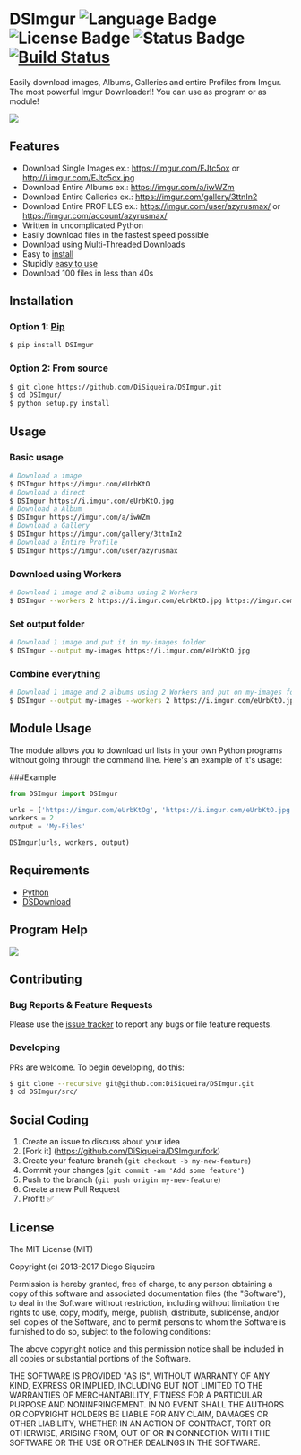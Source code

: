# DSImgur ![Language Badge](https://img.shields.io/badge/Language-Python-red.svg) ![License Badge](https://img.shields.io/badge/License-MIT-blue.svg) ![Status Badge](https://img.shields.io/badge/Status-Stable-brightgreen.svg) [![Build Status](https://travis-ci.org/travis-ci/travis-web.svg?branch=master)](https://github.com/Python3pkg/DSImgur)


Easily download images, Albums, Galleries and entire Profiles from Imgur. The most powerful Imgur Downloader!! You can use as program or as module!

![](https://i.imgur.com/Sh2TKvy.gif)

## Features

- Download Single Images ex.: https://imgur.com/EJtc5ox or http://i.imgur.com/EJtc5ox.jpg
- Download Entire Albums ex.: https://imgur.com/a/iwWZm 
- Download Entire Galleries ex.: https://imgur.com/gallery/3ttnIn2
- Download Entire PROFILES ex.: https://imgur.com/user/azyrusmax/ or https://imgur.com/account/azyrusmax/
- Written in uncomplicated Python
- Easily download files in the fastest speed possible
- Download using Multi-Threaded Downloads
- Easy to [install](https://github.com/DiSiqueira/DSImgur#installation)
- Stupidly [easy to use](https://github.com/DiSiqueira/DSImgur#usage)
- Download 100 files in less than 40s

## Installation

### Option 1: [Pip](https://pip.pypa.io/en/stable/installing/)

```bash
$ pip install DSImgur
```

### Option 2: From source

```bash
$ git clone https://github.com/DiSiqueira/DSImgur.git
$ cd DSImgur/
$ python setup.py install
```

## Usage

### Basic usage

```bash
# Download a image
$ DSImgur https://imgur.com/eUrbKtO
# Download a direct
$ DSImgur https://i.imgur.com/eUrbKtO.jpg
# Download a Album
$ DSImgur https://imgur.com/a/iwWZm
# Download a Gallery
$ DSImgur https://imgur.com/gallery/3ttnIn2
# Download a Entire Profile
$ DSImgur https://imgur.com/user/azyrusmax
```

### Download using Workers

```bash
# Download 1 image and 2 albums using 2 Workers
$ DSImgur --workers 2 https://i.imgur.com/eUrbKtO.jpg https://imgur.com/a/iwWZm https://imgur.com/a/3ttnIn2
```

### Set output folder

```bash
# Download 1 image and put it in my-images folder
$ DSImgur --output my-images https://i.imgur.com/eUrbKtO.jpg
```

### Combine everything

```bash
# Download 1 image and 2 albums using 2 Workers and put on my-images folder
$ DSImgur --output my-images --workers 2 https://i.imgur.com/eUrbKtO.jpg https://imgur.com/a/iwWZm https://imgur.com/a/3ttnIn2
```

## Module Usage
The module allows you to download url lists in your own Python programs without going through the command line. Here's an example of it's usage:

###Example
```python
from DSImgur import DSImgur

urls = ['https://imgur.com/eUrbKtOg', 'https://i.imgur.com/eUrbKtO.jpg', 'https://imgur.com/a/iwWZm', 'https://imgur.com/gallery/3ttnIn2', 'https://imgur.com/user/azyrusmax']
workers = 2
output = 'My-Files'

DSImgur(urls, workers, output)
```
## Requirements

* [Python](https://www.python.org)
* [DSDownload](https://github.com/DiSiqueira/DSDownload)

## Program Help

![](https://i.imgur.com/mKHbLay.png)

## Contributing

### Bug Reports & Feature Requests

Please use the [issue tracker](https://github.com/DiSiqueira/DSImgur/issues) to report any bugs or file feature requests.

### Developing

PRs are welcome. To begin developing, do this:

```bash
$ git clone --recursive git@github.com:DiSiqueira/DSImgur.git
$ cd DSImgur/src/
```

## Social Coding

1. Create an issue to discuss about your idea
2. [Fork it] (https://github.com/DiSiqueira/DSImgur/fork)
3. Create your feature branch (`git checkout -b my-new-feature`)
4. Commit your changes (`git commit -am 'Add some feature'`)
5. Push to the branch (`git push origin my-new-feature`)
6. Create a new Pull Request
7. Profit! :white_check_mark:

## License

The MIT License (MIT)

Copyright (c) 2013-2017 Diego Siqueira

Permission is hereby granted, free of charge, to any person obtaining a copy
of this software and associated documentation files (the "Software"), to deal
in the Software without restriction, including without limitation the rights
to use, copy, modify, merge, publish, distribute, sublicense, and/or sell
copies of the Software, and to permit persons to whom the Software is
furnished to do so, subject to the following conditions:

The above copyright notice and this permission notice shall be included in
all copies or substantial portions of the Software.

THE SOFTWARE IS PROVIDED "AS IS", WITHOUT WARRANTY OF ANY KIND, EXPRESS OR
IMPLIED, INCLUDING BUT NOT LIMITED TO THE WARRANTIES OF MERCHANTABILITY,
FITNESS FOR A PARTICULAR PURPOSE AND NONINFRINGEMENT.  IN NO EVENT SHALL THE
AUTHORS OR COPYRIGHT HOLDERS BE LIABLE FOR ANY CLAIM, DAMAGES OR OTHER
LIABILITY, WHETHER IN AN ACTION OF CONTRACT, TORT OR OTHERWISE, ARISING FROM,
OUT OF OR IN CONNECTION WITH THE SOFTWARE OR THE USE OR OTHER DEALINGS IN
THE SOFTWARE.
